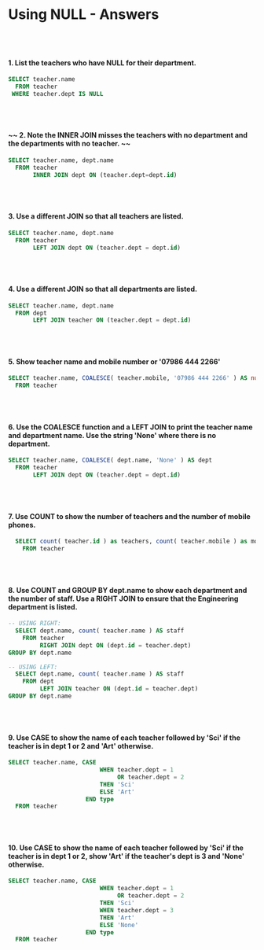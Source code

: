 <h1>Using NULL - Answers</h1>
<br></br>

#### 1. List the teachers who have NULL for their department.
```SQL
SELECT teacher.name
  FROM teacher
 WHERE teacher.dept IS NULL
```
<br></br>

#### ~~ 2. Note the INNER JOIN misses the teachers with no department and the departments with no teacher. ~~
```SQL
SELECT teacher.name, dept.name
  FROM teacher 
       INNER JOIN dept ON (teacher.dept=dept.id)
```
<br></br>

#### 3. Use a different JOIN so that all teachers are listed.
```SQL
SELECT teacher.name, dept.name
  FROM teacher
       LEFT JOIN dept ON (teacher.dept = dept.id)
```
<br></br>

#### 4. Use a different JOIN so that all departments are listed.
```SQL
SELECT teacher.name, dept.name
  FROM dept
       LEFT JOIN teacher ON (teacher.dept = dept.id)
```
<br></br>

#### 5. Show teacher name and mobile number or '07986 444 2266'
```SQL
SELECT teacher.name, COALESCE( teacher.mobile, '07986 444 2266' ) AS number
  FROM teacher
```
<br></br>

#### 6. Use the COALESCE function and a LEFT JOIN to print the teacher name and department name. Use the string 'None' where there is no department.
```SQL
SELECT teacher.name, COALESCE( dept.name, 'None' ) AS dept
  FROM teacher
       LEFT JOIN dept ON (teacher.dept = dept.id)

```
<br></br>

#### 7. Use COUNT to show the number of teachers and the number of mobile phones.
```SQL
  SELECT count( teacher.id ) as teachers, count( teacher.mobile ) as mobilePhones
    FROM teacher
```
<br></br>

#### 8. Use COUNT and GROUP BY dept.name to show each department and the number of staff. Use a RIGHT JOIN to ensure that the Engineering department is listed.
```SQL
-- USING RIGHT:
  SELECT dept.name, count( teacher.name ) AS staff
    FROM teacher 
         RIGHT JOIN dept ON (dept.id = teacher.dept)
GROUP BY dept.name

-- USING LEFT:
  SELECT dept.name, count( teacher.name ) AS staff
    FROM dept 
         LEFT JOIN teacher ON (dept.id = teacher.dept)
GROUP BY dept.name
```
<br></br>

#### 9. Use CASE to show the name of each teacher followed by 'Sci' if the teacher is in dept 1 or 2 and 'Art' otherwise.
```SQL
SELECT teacher.name, CASE
                          WHEN teacher.dept = 1 
                               OR teacher.dept = 2
                          THEN 'Sci'
                          ELSE 'Art'
                      END type
  FROM teacher
```
<br></br>

#### 10. Use CASE to show the name of each teacher followed by 'Sci' if the teacher is in dept 1 or 2, show 'Art' if the teacher's dept is 3 and 'None' otherwise.
```SQL
SELECT teacher.name, CASE
                          WHEN teacher.dept = 1
                               OR teacher.dept = 2
                          THEN 'Sci'
                          WHEN teacher.dept = 3
                          THEN 'Art'
                          ELSE 'None'
                      END type
  FROM teacher 
```
<br></br>
